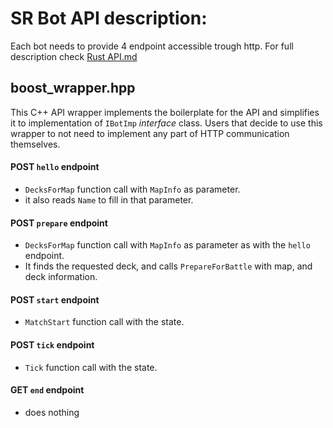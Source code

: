 # SR Bot API description:
Each bot needs to provide 4 endpoint accessible trough http.
For full description check [Rust API.md](https://gitlab.com/skylords-reborn/skylords-reborn-bot-api-rust/-/blob/main/API.md)


## boost_wrapper.hpp
This C++ API wrapper implements the boilerplate for the API and simplifies it to implementation of ``IBotImp`` *interface* class.
Users that decide to use this wrapper to not need to implement any part of HTTP communication themselves.


#### POST ``hello`` endpoint
- ``DecksForMap`` function call with ``MapInfo`` as parameter.
- it also reads ``Name`` to fill in that parameter.

#### POST ``prepare`` endpoint
- ``DecksForMap`` function call with ``MapInfo`` as parameter as with the ``hello`` endpoint.
- It finds the requested deck, and calls ``PrepareForBattle`` with map, and deck information.

#### POST ``start`` endpoint
- ``MatchStart`` function call with the state.

#### POST ``tick`` endpoint
- ``Tick`` function call with the state.

#### GET ``end`` endpoint
- does nothing